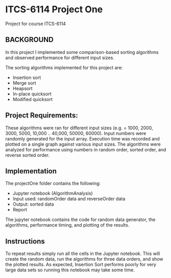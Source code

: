 # ITCS-6114 Project One
Project for course ITCS-6114

## BACKGROUND
In  this project I implemented some comparison-based sorting algorithms and observed performance for different input sizes.

The sorting algorithms implemented for this project are:
- Insertion sort
- Merge sort
- Heapsort
- In-place quicksort
- Modified quicksort

## Project Requirements:

These algorithms were ran for different input sizes (e.g. 
 = 1000, 2000, 3000, 5000, 10,000 .. 40,000, 50000, 60000). Input numbers were randomly generated for the input array. Execution time was recorded and plotted on a single graph against various input sizes. The algorithms were analyzed for performance using numbers in random order, sorted order, and reverse sorted order. 

 ## Implementation
The projectOne folder contains the following:
- Jupyter notebook (AlgorithmAnalysis)
- Input used: randomOrder data and reverseOrder data
- Output: sorted data
- Report

The jupyter notebook contains the code for random data generator, the algorithms, performance timing, and plotting of the results. 


## Instructions
To repeat results simply run all the cells in the Jupyter notebook. This will create the random data, run the algorithms for three data orders, and show the plotted results. As expected, Insertion Sort performs poorly for very large data sets so running this notebook may take some time. 
